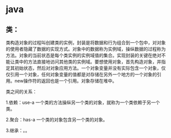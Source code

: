 # java

## 类：

类构造对象的过程叫创建类的实例，封装是将数据和行为组合到一个包中，对对象的使用者隐藏了数据的实现方式。对象中的数据称为实例域，操纵数据的过程称为方法。对象的当前状态是每个类实例的实例域值的集合。实现封装的关键在绝对不能让类中的方法直接地访问其他类的实例域。要想使用对象，首先构造对象，并指定其初始状态，然后对对象应用方法。一个对象变量并没有实际包含一个对象，仅仅引用一个对象，任何对象变量的值都是对存储在另外一个地方的一个对象的引用。new操作符的返回也是一个引用。对象存储在堆中。

类之间的关系：

1.依赖：use-a 一个类的方法操纵另一个类的对象，就称为一个类依赖于另一个类。

2.聚合：has-a 一个类的对象包含另一个类的对象。

3.继承：。。

